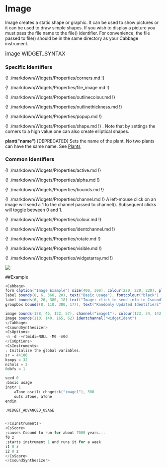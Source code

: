 # Image

Image creates a static shape or graphic. It can be used to show pictures or it can be used to draw simple shapes. If you wish to display a picture you must pass the file name to the file() identifier. For convenience, the file passed to file() should be in the same directory as your Cabbage instrument.

<big></pre>
image WIDGET_SYNTAX
</pre></big>

### Specific Identifiers

{! ./markdown/Widgets/Properties/corners.md !}

{! ./markdown/Widgets/Properties/file_image.md !}

{! ./markdown/Widgets/Properties/outlinecolour.md !}

{! ./markdown/Widgets/Properties/outlinethickness.md !}

{! ./markdown/Widgets/Properties/popup.md !} 

{! ./markdown/Widgets/Properties/shape.md !} . Note that by settings the corners to a high value one can also create elliptical shapes.  

**plant("name")** [DEPRECATED] Sets the name of the plant. No two plants can have the same name. See [Plants](./plants.md)

### Common Identifiers

{! ./markdown/Widgets/Properties/active.md !}  

{! ./markdown/Widgets/Properties/alpha.md !}  

{! ./markdown/Widgets/Properties/bounds.md !}  

{! ./markdown/Widgets/Properties/channel.md !}  A left-mouse click on an image will send a 1 to the channel passed to channel(). Subsequent clicks will toggle between 0 and 1.

{! ./markdown/Widgets/Properties/colour.md !}  

{! ./markdown/Widgets/Properties/identchannel.md !}  

{! ./markdown/Widgets/Properties/rotate.md !}  

{! ./markdown/Widgets/Properties/visible.md !}  

{! ./markdown/Widgets/Properties/widgetarray.md !}  

<!--(End of identifiers)/-->

![](../images/image.gif)

##Example
<!--(Widget Example)/-->
```csharp
<Cabbage>
form caption("Image Example") size(400, 300), colour(220, 220, 220), pluginID("def1")
label bounds(8, 6, 368, 20), text("Basic Usage"), fontcolour("black")
label bounds(6, 26, 380, 18) text("Image: click to send info to Csound") fontcolour(118, 118, 118, 255)
groupbox bounds(8, 110, 380, 177), text("Randomly Updated Identifiers")

image bounds(128, 46, 122, 57), channel("image1"), colour(123, 34, 143), corners(40)
image bounds(110, 140, 165, 62) identchannel("widgetIdent")
</Cabbage>
<CsoundSynthesizer>
<CsOptions>
-n -d -+rtmidi=NULL -M0 -m0d 
</CsOptions>
<CsInstruments>
; Initialize the global variables. 
sr = 44100
ksmps = 32
nchnls = 2
0dbfs = 1

seed 0 
;basic usage
instr 1
    aTone oscili chnget:k("image1"), 300
    outs aTone, aTone    
endin

;WIDGET_ADVANCED_USAGE


</CsInstruments>
<CsScore>
;causes Csound to run for about 7000 years...
f0 z
;starts instrument 1 and runs it for a week
i1 0 z
i2 0 z
</CsScore>
</CsoundSynthesizer>
```
<!--(End Widget Example)/-->
